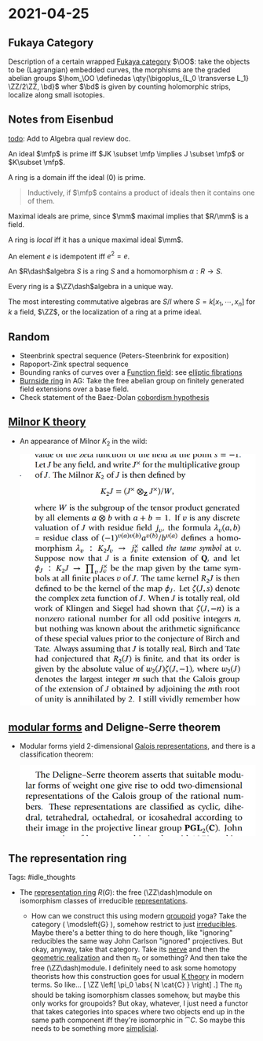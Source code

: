 # 2021-04-25

## Fukaya Category

Description of a certain wrapped [Fukaya category](Fukaya%20category) $\OO$: take the objects to be (Lagrangian) embedded curves, the morphisms are the graded abelian groups $\hom_\OO \definedas \qty{\bigoplus_{L_0 \transverse L_1} \ZZ/2\ZZ, \bd}$ wher $\bd$ is given by counting holomorphic strips, localize along small isotopies.


## Notes from Eisenbud

[todo](todo): Add to Algebra qual review doc.

An ideal $\mfp$ is prime iff $JK \subset \mfp \implies J \subset \mfp$ or $K\subset \mfp$.

A ring is a domain iff the ideal $(0)$ is prime.

> Inductively, if $\mfp$ contains a product of ideals then it contains one of them.

Maximal ideals are prime, since $\mm$ maximal implies that $R/\mm$ is a field.

A ring is *local* iff it has a unique maximal ideal $\mm$.

An element $e$ is idempotent iff $e^2 = e$.

An $R\dash$algebra $S$ is a ring $S$ and a homomorphism $\alpha:R \to S$.

Every ring is a $\ZZ\dash$algebra in a unique way.

The most interesting commutative algebras are $S/I$ where $S = k[x_1, \cdots, x_n]$ for $k$ a field, $\ZZ$, or the localization of a ring at a prime ideal.


## Random

- Steenbrink spectral sequence (Peters-Steenbrink for exposition)
- Rapoport-Zink spectral sequence
- Bounding ranks of curves over a [Function field](Function%20field): see [elliptic fibrations](elliptic%20fibrations)
- [Burnside ring](Burnside%20ring) in AG: 
	Take the free abelian group on finitely generated field extensions over a base field.
- Check statement of the Baez-Dolan [cobordism hypothesis](The%20cobordism%20hypothesis)



## [Milnor K theory](Milnor%20K%20theory)

- An appearance of Milnor $K_2$ in the wild:

  ![How Milnor K-theory shows up in number theory: a conjecture by Tate and Birch](figures/image_2021-04-25-12-25-47.png)

## [modular forms](../zettelkasten/modular%20forms.md) and Deligne-Serre theorem

- Modular forms yield 2-dimensional [Galois representations](Galois%20representations), and there is a classification theorem:

  ![Deligne-Serre Theorem](figures/image_2021-04-25-12-43-06.png)


## The representation ring

Tags: #idle_thoughts

- The [representation ring](representation%20ring) $R(G)$: the free \(\ZZ\dash\)module on isomorphism classes of irreducible [representations](../zettelkasten/representation%20theory.md).

  - How can we construct this using modern [groupoid](groupoid) yoga? 
  Take the category \( \modsleft{G} \), somehow restrict to just [irreducibles](irreducibles).
  Maybe there's a better thing to do here though, like "ignoring" reducibles the same way John Carlson "ignored" projectives.
  But okay, anyway, take that category. 
  Take its [nerve](nerve) and then the [geometric realization](geometric%20realization) and then $\pi_0$ or something?
  And then take the free \(\ZZ\dash\)module.
  I definitely need to ask some homotopy theorists how this construction goes for usual [K theory](K%20theory) in modern terms.
  So like...
  \[
  \ZZ \left[ \pi_0 \abs{ N \cat{C} } \right]
  .\]
  The $\pi_0$ should be taking isomorphism classes somehow, but maybe this only works for groupoids?
  But okay, whatever, I just need a functor that takes categories into spaces where two objects end up in the same path component iff they're isomorphic in $\cat{C}$. 
  So maybe this needs to be something more [simplicial](Simplicial%20set).

